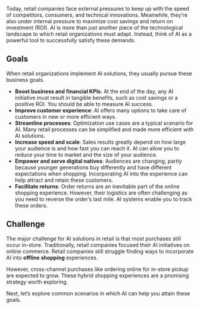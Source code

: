 Today, retail companies face external pressures to keep up with the speed of competitors, consumers, and technical innovations. Meanwhile, they’re also under internal pressure to maximize cost savings and return on investment (ROI). AI is more than just another piece of the technological landscape to which retail organizations must adapt. Instead, think of AI as a powerful tool to successfully satisfy these demands.

## Goals

When retail organizations implement AI solutions, they usually pursue these business goals.

* **Boost business and financial KPIs**: At the end of the day, any AI initiative must result in tangible benefits, such as cost savings or a positive ROI. You should be able to measure AI success.
* **Improve customer experience**: AI offers many options to take care of customers in new or more efficient ways.
* **Streamline processes**: Optimization use cases are a typical scenario for AI. Many retail processes can be simplified and made more efficient with AI solutions.
* **Increase speed and scale**: Sales results greatly depend on how large your audience is and how fast you can reach it. AI can allow you to reduce your time to market and the size of your audience.
* **Empower and serve digital natives**: Audiences are changing, partly because younger generations buy differently and have different expectations when shopping. Incorporating AI into the experience can help attract and retain these customers.
* **Facilitate returns**: Order returns are an inevitable part of the online shopping experience. However, their logistics are often challenging as you need to reverse the order’s last mile. AI systems enable you to track these orders.

## Challenge

The major challenge for AI solutions in retail is that most purchases still occur in-store. Traditionally, retail companies focused their AI initiatives on online commerce. Retail companies still struggle finding ways to incorporate AI into **offline shopping** experiences.

However, cross-channel purchases like ordering online for in-store pickup are expected to grow. These hybrid shopping experiences are a promising strategy worth exploring.

Next, let’s explore common scenarios in which AI can help you attain these goals.


